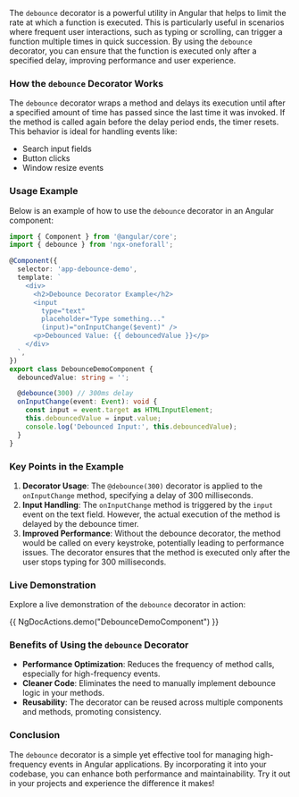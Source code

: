 The `debounce` decorator is a powerful utility in Angular that helps to limit the rate at which a function is executed. This is particularly useful in scenarios where frequent user interactions, such as typing or scrolling, can trigger a function multiple times in quick succession. By using the `debounce` decorator, you can ensure that the function is executed only after a specified delay, improving performance and user experience.

### How the `debounce` Decorator Works

The `debounce` decorator wraps a method and delays its execution until after a specified amount of time has passed since the last time it was invoked. If the method is called again before the delay period ends, the timer resets. This behavior is ideal for handling events like:

- Search input fields
- Button clicks
- Window resize events

### Usage Example

Below is an example of how to use the `debounce` decorator in an Angular component:

```typescript
import { Component } from '@angular/core';
import { debounce } from 'ngx-oneforall';

@Component({
  selector: 'app-debounce-demo',
  template: `
    <div>
      <h2>Debounce Decorator Example</h2>
      <input
        type="text"
        placeholder="Type something..."
        (input)="onInputChange($event)" />
      <p>Debounced Value: {{ debouncedValue }}</p>
    </div>
  `,
})
export class DebounceDemoComponent {
  debouncedValue: string = '';

  @debounce(300) // 300ms delay
  onInputChange(event: Event): void {
    const input = event.target as HTMLInputElement;
    this.debouncedValue = input.value;
    console.log('Debounced Input:', this.debouncedValue);
  }
}
```

### Key Points in the Example

1. **Decorator Usage**: The `@debounce(300)` decorator is applied to the `onInputChange` method, specifying a delay of 300 milliseconds.
2. **Input Handling**: The `onInputChange` method is triggered by the `input` event on the text field. However, the actual execution of the method is delayed by the debounce timer.
3. **Improved Performance**: Without the debounce decorator, the method would be called on every keystroke, potentially leading to performance issues. The decorator ensures that the method is executed only after the user stops typing for 300 milliseconds.

### Live Demonstration

Explore a live demonstration of the `debounce` decorator in action:

{{ NgDocActions.demo("DebounceDemoComponent") }}

### Benefits of Using the `debounce` Decorator

- **Performance Optimization**: Reduces the frequency of method calls, especially for high-frequency events.
- **Cleaner Code**: Eliminates the need to manually implement debounce logic in your methods.
- **Reusability**: The decorator can be reused across multiple components and methods, promoting consistency.

### Conclusion

The `debounce` decorator is a simple yet effective tool for managing high-frequency events in Angular applications. By incorporating it into your codebase, you can enhance both performance and maintainability. Try it out in your projects and experience the difference it makes!
